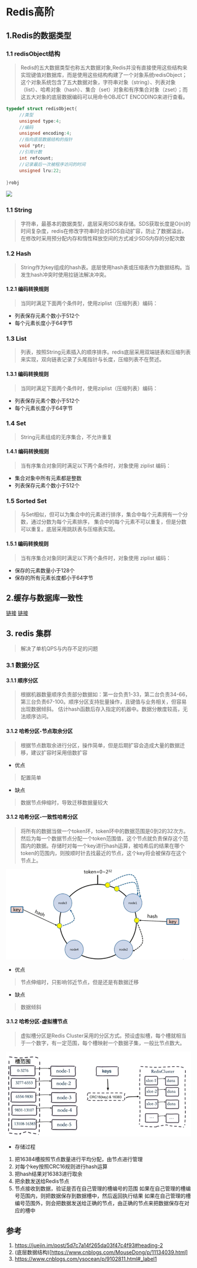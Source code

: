 # Redis高阶

## 1.Redis的数据类型
### 1.1 redisObject结构
> Redis的五大数据类型也称五大数据对象,Redis并没有直接使用这些结构来实现键值对数据库，而是使用这些结构构建了一个对象系统redisObject；这个对象系统包含了五大数据对象，字符串对象（string）、列表对象（list）、哈希对象（hash）、集合（set）对象和有序集合对象（zset）；而这五大对象的底层数据编码可以用命令OBJECT ENCODING来进行查看。
```c
typedef struct redisObject{
     //类型
     unsigned type:4;
     //编码
     unsigned encoding:4;
     //指向底层数据结构的指针
     void *ptr;
     //引用计数
     int refcount;
     //记录最后一次被程序访问的时间
     unsigned lru:22;
 
}robj
```
![](https://img2018.cnblogs.com/blog/1432634/201907/1432634-20190725142541285-2111600312.png)
### 1.1 String
> 字符串，最基本的数据类型，底层采用SDS来存储。SDS获取长度是O(n)的时间复杂度，redis在修改字符串时会对SDS自动扩容，防止了数据溢出，在修改时采用预分配内存和惰性释放空间的方式减少SDS内存的分配次数
### 1.2 Hash
> String作为key组成的hash表。底层使用hash表或压缩表作为数据结构。当发生hash冲突时使用拉链法解决冲突。
#### 1.2.1 编码转换规则 
> 当同时满足下面两个条件时，使用ziplist（压缩列表）编码：
* 列表保存元素个数小于512个
* 每个元素长度小于64字节
### 1.3 List
> 列表，按照String元素插入的顺序排序。redis底层采用双端链表和压缩列表来实现，双向链表记录了头尾指针与长度，压缩列表不在赘述。
#### 1.3.1 编码转换规则 
> 当同时满足下面两个条件时，使用ziplist（压缩列表）编码：
* 列表保存元素个数小于512个
* 每个元素长度小于64字节
### 1.4 Set
> String元素组成的无序集合，不允许重复
#### 1.4.1 编码转换规则
> 当有序集合对象同时满足以下两个条件时，对象使用 ziplist 编码：
* 集合对象中所有元素都是整数
* 列表保存元素个数小于512个
### 1.5 Sorted Set
> 与Set相似，但可以为集合中的元素进行排序，集合中每个元素拥有一个分数，通过分数为每个元素排序，
集合中的每个元素不可以重复，但是分数可以重复。底层采用跳跃表与压缩表实现。
#### 1.5.1 编码转换规则
> 当有序集合对象同时满足以下两个条件时，对象使用 ziplist 编码：
* 保存的元素数量小于128个
* 保存的所有元素长度都小于64字节

## 2.缓存与数据库一致性
[链接](https://www.cnblogs.com/rjzheng/p/9041659.html)
[链接](https://juejin.im/post/5d7c7a14f265da03f47c4f93#heading-2)
## 3. redis 集群
> 解决了单机QPS与内存不足的问题
### 3.1 数据分区

#### 3.1.1 顺序分区
> 根据机器数量顺序负责部分数据如：第一台负责1-33，第二台负责34-66，第三台负责67-100。顺序分区支持批量操作，且键值与业务相关，但容易出现数据倾斜。
> 估计hash函数后存入指定的机器中。数据分散度较高，无法顺序访问。
#### 3.1.2 哈希分区-节点取余分区
> 根据节点数取余进行分区，操作简单，但是后期扩容会造成大量的数据迁移，建议扩容时采用倍数扩容

* 优点
> 配置简单
* 缺点
> 数据节点伸缩时，导致迁移数据量较大
#### 3.1.2 哈希分区-一致性哈希分区
> 将所有的数据当做一个token环，token环中的数据范围是0到2的32次方。然后为每一个数据节点分配一个token范围值，这个节点就负责保存这个范围内的数据。存储时对每一个key进行hash运算，被哈希后的结果在哪个token的范围内，则按顺时针去找最近的节点，这个key将会被保存在这个节点上。

![](./images/cluster_hash.png)

* 优点
> 节点伸缩时，只影响邻近节点，但是还是有数据迁移
* 缺点
> 数据倾斜

#### 3.1.2 哈希分区-虚拟槽节点
> 虚拟槽分区是Redis Cluster采用的分区方式。预设虚拟槽，每个槽就相当于一个数字，有一定范围，每个槽映射一个数据子集，一般比节点数大。

![](./images/cluster_slot.png)

* 存储过程
1. 把16384槽按照节点数量进行平均分配，由节点进行管理
2. 对每个key按照CRC16规则进行hash运算
3. 把hash结果对16383进行取余
4. 把余数发送给Redis节点
5. 节点接收到数据，验证是否在自己管理的槽编号的范围
    如果在自己管理的槽编号范围内，则把数据保存到数据槽中，然后返回执行结果
    如果在自己管理的槽编号范围外，则会把数据发送给正确的节点，由正确的节点来把数据保存在对应的槽中
## 参考
1. https://juejin.im/post/5d7c7a14f265da03f47c4f93#heading-2
2. (底层数据结构)[https://www.cnblogs.com/MouseDong/p/11134039.html]
3. https://www.cnblogs.com/ysocean/p/9102811.html#_label1
